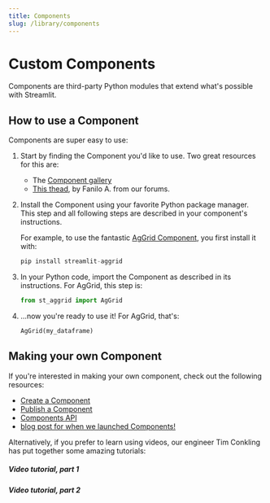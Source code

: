 ```yaml
---
title: Components
slug: /library/components
---
```


# Custom Components

Components are third-party Python modules that extend what's possible with Streamlit.

## How to use a Component

Components are super easy to use:

1. Start by finding the Component you'd like to use. Two great resources for this are:

   - The [Component gallery](https://streamlit.io/components)
   - [This thead](https://discuss.streamlit.io/t/streamlit-components-community-tracker/4634),
     by Fanilo A. from our forums.

2. Install the Component using your favorite Python package manager. This step and all following
   steps are described in your component's instructions.

   For example, to use the fantastic [AgGrid
   Component](https://github.com/PablocFonseca/streamlit-aggrid), you first install it with:

   ```python
   pip install streamlit-aggrid
   ```

3. In your Python code, import the Component as described in its instructions. For AgGrid, this step
   is:

   ```python
   from st_aggrid import AgGrid
   ```

4. ...now you're ready to use it! For AgGrid, that's:

   ```python
   AgGrid(my_dataframe)
   ```

## Making your own Component

If you're interested in making your own component, check out the following resources:

- [Create a Component](/library/components/create)
- [Publish a Component](/library/components/publish)
- [Components API](/library/components/components-api)
- [blog post for when we launched Components!](https://blog.streamlit.io/introducing-streamlit-components/)

Alternatively, if you prefer to learn using videos, our engineer Tim Conkling has put together some
amazing tutorials:

##### Video tutorial, part 1

<YouTube videoId="BuD3gILJW-Q" />

##### Video tutorial, part 2

<YouTube videoId="QjccJl_7Jco" />
